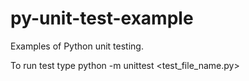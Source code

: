 # py-unit-test-example
Examples of Python unit testing.

To run test type python <python version> -m unittest <test_file_name.py>
